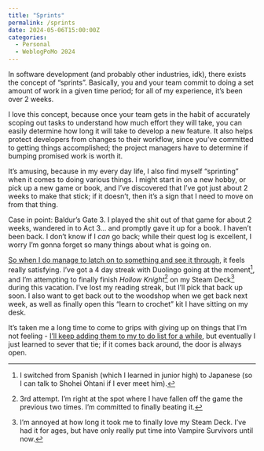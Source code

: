 ```yaml
---
title: "Sprints"
permalink: /sprints
date: 2024-05-06T15:00:00Z
categories: 
  - Personal
  - WeblogPoMo 2024
---
```


In software development (and probably other industries, idk), there exists the concept of “sprints”. Basically, you and your team commit to doing a set amount of work in a given time period; for all of my experience, it’s been over 2 weeks.

I love this concept, because once your team gets in the habit of accurately scoping out tasks to understand how much effort they will take, you can easily determine how long it will take to develop a new feature. It also helps protect developers from changes to their workflow, since you’ve committed to getting things accomplished; the project managers have to determine if bumping promised work is worth it.

It’s amusing, because in my every day life, I also find myself “sprinting” when it comes to doing various things. I might start in on a new hobby, or pick up a new game or book, and I’ve discovered that I’ve got just about 2 weeks to make that stick; if it doesn’t, then it’s a sign that I need to move on from that thing.

Case in point: Baldur’s Gate 3. I played the shit out of that game for about 2 weeks, wandered in to Act 3… and promptly gave it up for a book. I haven’t been back. I don’t know if I _can_ go back; while their quest log is excellent, I worry I’m gonna forget so many things about what is going on.

[So when I do manage to latch on to something and see it through](/accidental-fifty), it feels really satisfying. I’ve got a 4 day streak with Duolingo going at the moment[^1], and I’m attempting to finally finish _Hollow Knight_[^2] on my Steam Deck[^3] during this vacation. I’ve lost my reading streak, but I’ll pick that back up soon. I also want to get back out to the woodshop when we get back next week, as well as finally open this “learn to crochet” kit I have sitting on my desk.

[^1]: I switched from Spanish (which I learned in junior high) to Japanese (so I can talk to Shohei Ohtani if I ever meet him).

[^2]: 3rd attempt. I’m right at the spot where I have fallen off the game the previous two times. I’m committed to finally beating it.

[^3]: I’m annoyed at how long it took me to finally love my Steam Deck. I’ve had it for ages, but have only really put time into Vampire Survivors until now.

It’s taken me a long time to come to grips with giving up on things that I’m not feeling - [I’ll keep adding them to my to do list for a while](/sunday-ritual), but eventually I just learned to sever that tie; if it comes back around, the door is always open.
